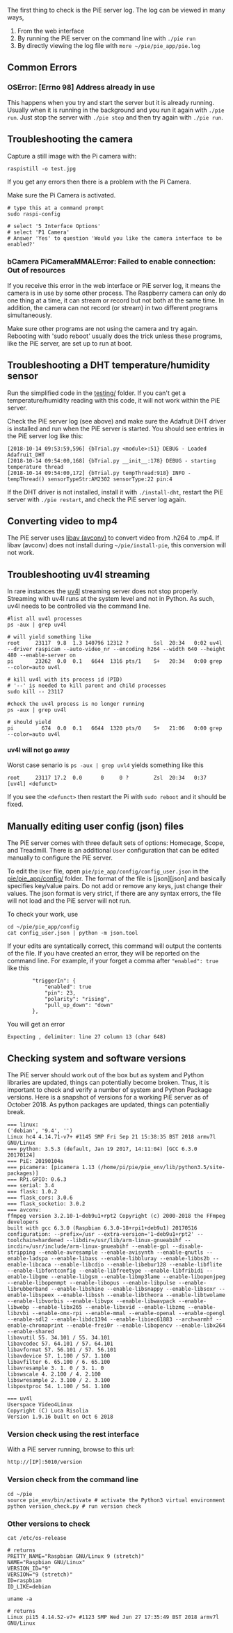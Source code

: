The first thing to check is the PiE server log. The log can be viewed in many ways,

 1. From the web interface
 2. By running the PiE server on the command line with `./pie run`
 3. By directly viewing the log file with `more ~/pie/pie_app/pie.log`


## Common Errors

### OSError: [Errno 98] Address already in use

This happens when you try and start the server but it is already running. Usually when it is running in the background and you run it again with `./pie run`. Just stop the server with `./pie stop` and then try again with `./pie run`.


## Troubleshooting the camera

Capture a still image with the Pi camera with:

```
raspistill -o test.jpg
```

If you get any errors then there is a problem with the Pi Camera.

Make sure the Pi Camera is activated.

```
# type this at a command prompt
sudo raspi-config

# select '5 Interface Options'
# select 'P1 Camera'
# Answer 'Yes' to question 'Would you like the camera interface to be enabled?'
```

### bCamera PiCameraMMALError: Failed to enable connection: Out of resources

If you receive this error in the web interface or PiE server log, it means the camera is in use by some other process. The Raspberry camera can only do one thing at a time, it can stream or record but not both at the same time. In addition, the camera can not record (or stream) in two different programs simultaneously.

Make sure other programs are not using the camera and try again. Rebooting with 'sudo reboot' usually does the trick unless these programs, like the PiE server, are set up to run at boot.


## Troubleshooting a DHT temperature/humidity sensor

Run the simplified code in the [testing/](testing/) folder. If you can't get a temperature/humidity reading with this code, it will not work within the PiE server.

Check the PiE server log (see above) and make sure the Adafruit DHT driver is installed and run when the PiE server is started. You should see entries in the PiE server log like this:

	[2018-10-14 09:53:59,596] {bTrial.py <module>:51} DEBUG - Loaded Adafruit_DHT
	[2018-10-14 09:54:00,168] {bTrial.py __init__:178} DEBUG - starting temperature thread
	[2018-10-14 09:54:00,172] {bTrial.py tempThread:918} INFO - tempThread() sensorTypeStr:AM2302 sensorType:22 pin:4

If the DHT driver is not installed, install it with `./install-dht`, restart the PiE server with `./pie restart`, and check the PiE server log again.

## Converting video to mp4

The PiE server uses [libav (avconv)][libav] to convert video from .h264 to .mp4. If libav (avconv) does not install during `~/pie/install-pie`, this conversion will not work.

## Troubleshooting uv4l streaming

In rare instances the [uv4l][uv4l] streaming server does not stop properly. Streaming with uv4l runs at the system level and not in Python. As such, uv4l needs to be controlled via the command line.

```
#list all uv4l processes
ps -aux | grep uv4l

# will yield something like
root     23117  9.8  1.3 140796 12312 ?        Ssl  20:34   0:02 uv4l --driver raspicam --auto-video_nr --encoding h264 --width 640 --height 480 --enable-server on
pi       23262  0.0  0.1   6644  1316 pts/1    S+   20:34   0:00 grep --color=auto uv4l

# kill uv4l with its process id (PID)
# '--' is needed to kill parent and child processes
sudo kill -- 23117

#check the uv4l process is no longer running
ps -aux | grep uv4l

# should yield
pi         674  0.0  0.1   6644  1320 pts/0    S+   21:06   0:00 grep --color=auto uv4l
```

#### uv4l will not go away

Worst case senario is `ps -aux | grep uvl4` yields something like this

```
root     23117 17.2  0.0      0     0 ?        Zsl  20:34   0:37 [uv4l] <defunct>
```

If you see the `<defunct>` then restart the Pi with `sudo reboot` and it should be fixed.

## Manually editing user config (json) files

The PiE server comes with three default sets of options: Homecage, Scope, and Treadmill. There is an additional `User` configuration that can be edited manually to configure the PiE server.

To edit the `User` file, open `pie/pie_app/config/config_user.json` in the [pie/pie_app/config/](config-folder) folder. The format of the file is [json][json] and basically specifies key/value pairs. Do not add or remove any keys, just change their values. The json format is very strict, if there are any syntax errors, the file will not load and the PiE server will not run.

To check your work, use

```
cd ~/pie/pie_app/config
cat config_user.json | python -m json.tool
```

If your edits are syntatically correct, this command will output the contents of the file. If you have created an error, they will be reported on the command line. For example, if your forget a comma  after `"enabled": true` like this

```
        "triggerIn": {
            "enabled": true
            "pin": 23,
            "polarity": "rising",
            "pull_up_down": "down"
        },
```

You will get an error

```
Expecting , delimiter: line 27 column 13 (char 648)
```


## Checking system and software versions

The PiE server should work out of the box but as system and Python libraries are updated, things can potentially become broken. Thus, it is important to check and verify a number of system and Python Package versions. Here is a snapshot of versions for a working PiE server as of October 2018. As python packages are updated, things can potentially break.

```
=== linux:
('debian', '9.4', '')
Linux hc4 4.14.71-v7+ #1145 SMP Fri Sep 21 15:38:35 BST 2018 armv7l GNU/Linux
=== python: 3.5.3 (default, Jan 19 2017, 14:11:04) [GCC 6.3.0 20170124]
=== PiE: 20190104a
=== picamera: [picamera 1.13 (/home/pi/pie/pie_env/lib/python3.5/site-packages)]
=== RPi.GPIO: 0.6.3
=== serial: 3.4
=== flask: 1.0.2
=== flask_cors: 3.0.6
=== flask_socketio: 3.0.2
=== avconv:
ffmpeg version 3.2.10-1~deb9u1+rpt2 Copyright (c) 2000-2018 the FFmpeg developers
built with gcc 6.3.0 (Raspbian 6.3.0-18+rpi1+deb9u1) 20170516
configuration: --prefix=/usr --extra-version='1~deb9u1+rpt2' --toolchain=hardened --libdir=/usr/lib/arm-linux-gnueabihf --incdir=/usr/include/arm-linux-gnueabihf --enable-gpl --disable-stripping --enable-avresample --enable-avisynth --enable-gnutls --enable-ladspa --enable-libass --enable-libbluray --enable-libbs2b --enable-libcaca --enable-libcdio --enable-libebur128 --enable-libflite --enable-libfontconfig --enable-libfreetype --enable-libfribidi --enable-libgme --enable-libgsm --enable-libmp3lame --enable-libopenjpeg --enable-libopenmpt --enable-libopus --enable-libpulse --enable-librubberband --enable-libshine --enable-libsnappy --enable-libsoxr --enable-libspeex --enable-libssh --enable-libtheora --enable-libtwolame --enable-libvorbis --enable-libvpx --enable-libwavpack --enable-libwebp --enable-libx265 --enable-libxvid --enable-libzmq --enable-libzvbi --enable-omx-rpi --enable-mmal --enable-openal --enable-opengl --enable-sdl2 --enable-libdc1394 --enable-libiec61883 --arch=armhf --enable-chromaprint --enable-frei0r --enable-libopencv --enable-libx264 --enable-shared
libavutil 55. 34.101 / 55. 34.101
libavcodec 57. 64.101 / 57. 64.101
libavformat 57. 56.101 / 57. 56.101
libavdevice 57. 1.100 / 57. 1.100
libavfilter 6. 65.100 / 6. 65.100
libavresample 3. 1. 0 / 3. 1. 0
libswscale 4. 2.100 / 4. 2.100
libswresample 2. 3.100 / 2. 3.100
libpostproc 54. 1.100 / 54. 1.100

=== uv4l
Userspace Video4Linux
Copyright (C) Luca Risolia 
Version 1.9.16 built on Oct 6 2018
```

### Version check using the rest interface

With a PiE server running, browse to this url:

	http://[IP]:5010/version
	
### Version check from the command line

```
cd ~/pie
source pie_env/bin/activate # activate the Python3 virtual environment
python version_check.py # run version check
```

### Other versions to check

```
cat /etc/os-release
```

```
# returns
PRETTY_NAME="Raspbian GNU/Linux 9 (stretch)"
NAME="Raspbian GNU/Linux"
VERSION_ID="9"
VERSION="9 (stretch)"
ID=raspbian
ID_LIKE=debian
```

```
uname -a
```

```
# returns
Linux pi15 4.14.52-v7+ #1123 SMP Wed Jun 27 17:35:49 BST 2018 armv7l GNU/Linux
```

[uv4l]: https://www.linux-projects.org/uv4l/
[libav]: https://libav.org/
[config-folder]: https://github.com/cudmore/pie/tree/master/pie_app/config
